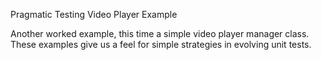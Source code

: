Pragmatic Testing Video Player Example

Another worked example, this time a simple video player manager class. These examples give us a feel for simple strategies in evolving unit tests.
